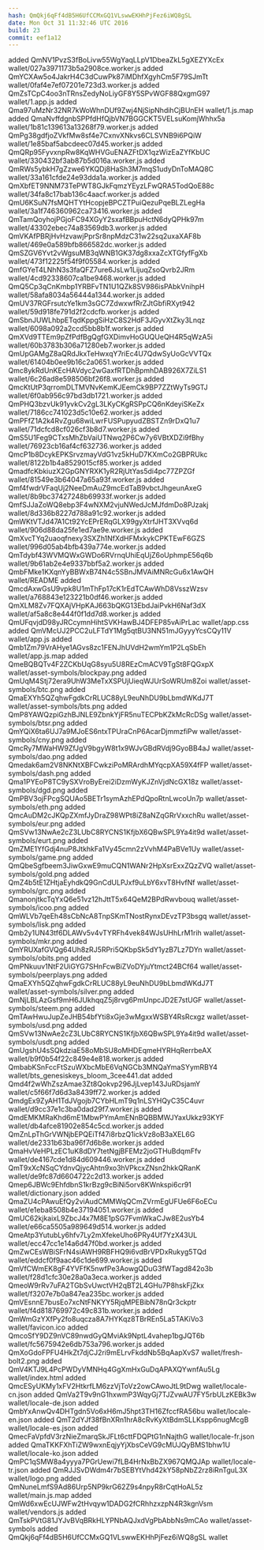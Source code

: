 ```yaml
---
hash: QmQkj6qFf4dB5H6UfCCMxGQ1VLswwEKHhPjFez6iWQ8gSL
date: Mon Oct 31 11:32:46 UTC 2016
build: 23
commit: eef1a12
---
```


added QmNV1PvzS3fBoLivw55WgYaqLLpV1DbeaZkL5gXEZYXcEx wallet/027a3971173b5a2908ce.worker.js
added QmYCXAw5o4JakrH4C3dCuwPk87iMDhfXgyhCm5F79SJmTt wallet/0faf4e7ef07201e723d3.worker.js
added QmZsTCpC4oo3nTRnsZedyNoLiyGF8Y5SPvWGF88QxgmG97 wallet/1.app.js
added Qma97uMzNr32NR7kWoWhnDUf9Zwj4NjSipNhdihCjBUnEH wallet/1.js.map
added QmaNvffdgnbSPPfdHfQjbVN7BGGCKT5VELsuKomjWhhx5a wallet/1b81c139613a13268f79.worker.js
added QmPg38gdfjoZVkfMw8sf4e7CxnvXNkvs6CLSVNB9i6PQiW wallet/1e85baf5abcdeec07d45.worker.js
added QmQRp95FyvxnpRw8KqWHVGuENAZFtDX1qzWizEaZYfKbUC wallet/330432bf3ab87b5d016a.worker.js
added QmRWs5ybkH7gZzwe6YKQDj8HaSh3M7mqS1udyDnToMAQ8C wallet/33a161cfde24e93dda1a.worker.js
added QmXbfET9NNM73TePWT8GJkFqmzYEyzLFwQRA5TodQoE88c wallet/34fa8c17bab136c4aacf.worker.js
added QmU6KSuN7fsMQHTYtHcopjeBPCZTPuiQezuPqeBLZLegHa wallet/3a1f746360962ca73416.worker.js
added QmTamQoyhojPGjoFC94XGyY2sxafBBpuHctN6dyQPHk97m wallet/43302ebec74a83569db3.worker.js
added QmVKAfPBRjHvHzvawjPprSr8npMdzC31w22sq2uxaXAF8b wallet/469e0a589bfb866582dc.worker.js
added QmSZGV6Yvt2vWgsuMB3qWNB1GK37dg8xxaZcXTGfyfFgXb wallet/473f12225f54f9f05584.worker.js
added QmfGYeT4LNhN3s3faQFZ7ure6JsLw1LijuqZsoQvrb2JRm wallet/4cd92338607ca1be9468.worker.js
added QmQ5Cp3qCnKmbp1YRBFvTN1U1QZk8SV986isPAbkVnihpH wallet/58afa8034a56444a1344.worker.js
added QmUV37RGFrsutcYe1km3sGC7ZdwxwfRrZJtGbfiRXyt942 wallet/59d918fe791d2f2cdcfb.worker.js
added QmSbnJUWLhbpETqdKppgSiHzC8S2HdF3JGyvXtZky3Lnqz wallet/6098a092a2ccd5bb8b1f.worker.js
added QmXVd9TTEm9pZfPdfBgQgfGXDimvHoGUQUeQH4R5qWzA5i wallet/60b3783b306a71280eb7.worker.js
added QmUpGAMgZ8aQRdJkxTeHwxqY7riEc4U7QdwSyUoGcVVTQx wallet/61404b0ee9b16c2a0651.worker.js
added Qmc8ykRdUnKEcHAVdyc2wGaxfRTDhBpmhDAB926X7ZiLS1 wallet/6c26ad8e598506bf26f8.worker.js
added QmcKtUtP3qrromDLTMVNvKemKJEemCk9BP7ZZtWyTs9GTJ wallet/6f0ab956c97bd3db1721.worker.js
added QmPHQ3bzvUk91yvkCv2gL3LKyCKgRSPpCQ6nKdeyiSKeZx wallet/7186cc741023d5c10e62.worker.js
added QmPFfZ1A2k4RvZgu68wiLwrFUSPupyudZBSTZn9rDxQ1u7 wallet/71dcfcd8cf026cf3b8d7.worker.js
added QmS5U1Feg9CTxsMhZbVaiUTNwq2P6Cw7y6VBtXDZi9fBhy wallet/76923cb16af4cf632736.worker.js
added QmcP1b8DcykEPKSrvzmayVdG1vz5kHuD7KXmCo2GBPRUkc wallet/8122b1b4a8529015cf85.worker.js
added QmadfcKbkiuzX2GpGNYRXK1yR2RjUtYas5di4pc77ZPZGf wallet/81549e3b64047a65a93f.worker.js
added Qmf4fwdrVFaqUj2NeeDmAuZ9mcEdTaB9vbctJhgeunAxeG wallet/8b9bc37427248b69933f.worker.js
added QmfSJJaZoWQ8ebp3F4wNXM2vjuNWedJcMJfdmDo8PJzakj wallet/8d336b8227d788a91c92.worker.js
added QmWKtVTJd47A1Ct92YcEPrERqGLX99gyXtrfJHT3XVvq6d wallet/906d88da25fe1ed7ae9e.worker.js
added QmXvcTYq2uaoqfnexy3SXZh1NfXdHFMxkykCPKTEwF6GZS wallet/996d05ab4bfb439a774e.worker.js
added QmTdybf43WVMQWxGWDo6RVrnqUhiEqUjZ6oUphmpE56q6b wallet/9b61ab2e4e9337bbf5a2.worker.js
added QmbFMke1KXqnYyBBWxB74N4c5SBnJMVAiMNRcGu6x1AwQH wallet/README
added QmcdAxwGsU9vpk8U1mThFp17cK1rEdTCAwWhD8VsszWzsv wallet/a768843e123221b0df46.worker.js
added QmXLM8Zv7FQXAjVHpKAJ663bQKG13EbdJaiPvkH6Naf3dX wallet/af5a8c8e444f0f1dd7d8.worker.js
added QmUFqvjdD98yJRCcymnHihtSVKHawBJ4DFEP85vAiPrLac wallet/app.css
added QmVMcUJ2PCC2uLFTdY1Mg5qtBU3NN51mJGyyyYcsCQy11V wallet/app.js
added Qmb1Zm79VrAHye1AGvs8zc1FENJhUVdH2wmYm1P2LqSbEh wallet/app.js.map
added QmeBQBQTv4F2ZCKbUqG8syu5U8REzCmACV9TgSt8FQGxpX wallet/asset-symbols/blockpay.png
added QmUqM4Stj72era9UhW3MeTxXSPUjUieqWJUrSoWRUm8Zoi wallet/asset-symbols/btc.png
added QmaEXYh5QZqhwFgdkCrRLUC88yL9euNhDU9bLbmdWKdJ7T wallet/asset-symbols/bts.png
added QmP8YAWQzpiGzhBJNLE9ZbnkYjFR5nuTECPbKZkMcRcDSg wallet/asset-symbols/btsr.png
added QmYQiX6ta6UJ7a9MJoES6ntxTPUraCnP6AcarDjmmzfiPw wallet/asset-symbols/cny.png
added QmcRy7MWaHW9ZfJgV9bgyW8t1x9WJvGBdRVdj9GyoBB4aJ wallet/asset-symbols/dao.png
added Qmedak6am2V8NKNtXBFCwkziPoMRArdhMYqcpXA59X4fFP wallet/asset-symbols/dash.png
added Qma1PYEoP8TC9ySXVroByErei2iDzmWyKJZnVjdNcGX18z wallet/asset-symbols/dgd.png
added QmPBV3ojFPcgSQUAo5BETr1symAzhEPdQpoRtnLwcoUn7p wallet/asset-symbols/eth.png
added QmcAuDM2cJKQpZXmfJyDraZ98WPt8iZ8aNZqGRrVxxchRu wallet/asset-symbols/eur.png
added QmSVw13NwAe2cZ3LUbC8RYCNS1KfjbX6QBwSPL9Ya4it9d wallet/asset-symbols/eurt.png
added QmZME1YfGdj4nuP8JtkhkFa1Vy45cmn2zVvhM4PaBVe1Uy wallet/asset-symbols/game.png
added QmQbeSgfbeem3JiwGxwE9muCQN1WANr2HpXsrExxZQzZVQ wallet/asset-symbols/gold.png
added QmZ4b5tE1ZHtjaEyhdkQ9GnCdULPJxf9uLbY6xvT8HvfNf wallet/asset-symbols/grc.png
added QmanonjtkcTqYxQ6e51vz12hJttT5x64QeM2BPdRwvbouq wallet/asset-symbols/icoo.png
added QmWLVb7qeEh48sCbNcA8TnpSKmTNostRynxDEvzTP3bsgq wallet/asset-symbols/lisk.png
added Qmb2y1UN43tf6DLAWv5v4vTYRFh4vek84WJsUHhLrM1rih wallet/asset-symbols/mkr.png
added QmYRUXafGVQg64Uh8zRJ5RPri5QKbpSk5dY1yzB7Lz7DYn wallet/asset-symbols/obits.png
added QmPNkuuv1NtF2UiGYG7SHnFcwBiZVoDYjuYtmct24BCf64 wallet/asset-symbols/peerplays.png
added QmaEXYh5QZqhwFgdkCrRLUC88yL9euNhDU9bLbmdWKdJ7T wallet/asset-symbols/silver.png
added QmNjLBLAzGsf9mH6JUkhqqZ5j8rvg6PmUnpcJD2E7stUGF wallet/asset-symbols/steem.png
added QmTAwHwuJupZeJHB54bfYti8xGje3wMgxxWSBY4RsRcxgz wallet/asset-symbols/usd.png
added QmSVw13NwAe2cZ3LUbC8RYCNS1KfjbX6QBwSPL9Ya4it9d wallet/asset-symbols/usdt.png
added QmUgshU4sSQkdziaE58oMbSU8oMHDEqmeHYRHqRerrbeAX wallet/b9f0b54f22c849e4e818.worker.js
added QmbabKSnFccFtSzuWXbcMbE6VqNGCb3MNQaYmaSYymRBY4 wallet/bts_genesiskeys_bloom_3cee441.dat
added Qmd4f2wWhZszAmae3Zt8Qokvp296JjLvep143JuRDsjamY wallet/c5f66f7d6d3a8439ff72.worker.js
added QmdgEx9ZyAH1TdJVgojb7CYbHLmT9q1nLSYHQyC35C4uvr wallet/d9cc37e1c3ba0dad29f7.worker.js
added QmdEMKMRaKhd6mE1MbwPYmAmENnBQBBMWJYaxUkkz93KYF wallet/db4afce81902e854c5cd.worker.js
added QmZnLpThGrVWNjbEPQEiTf47i8rbzQ1ickVz8oB3aXEL6G wallet/de2331b63ba96f7d6b8e.worker.js
added QmaHvVeHPLzEC1uK8dDY7tetNgjBFEMz2joGTHuBdqmFfv wallet/de4167cde1d84d609446.worker.js
added QmT9xXcNSqCYdnvQjycAhtn9xo3hVPkcxZNsn2hkkQRanK wallet/de9fc87d6604722c2d13.worker.js
added Qmep6JBWc9EhfdbnS1krBzg9cBiNi5orv8KWnkspi6cr91 wallet/dictionary.json
added QmaZU4cPAwuEfQy2viAudCMMWqQCmZVrmEgUFUe6F6oECu wallet/e1eba8508b4e37194051.worker.js
added QmUC62kjkaixL9ZbcJ4x7M8E1pSG7FvmWkaCJw8E2usYb4 wallet/e66ca5505a989649d514.worker.js
added QmeAtp3YutubLy6hfv7Ly2mXfekeUho6PRy4Uf7YzX43UL wallet/ecc47cc1e14a6d47f0bd.worker.js
added QmZwCEsWBiSFrN4siAWH9RBFHQ9i6vdBrVPDxRukyg5TQd wallet/eddcf0f9aac46c1de699.worker.js
added QmVfCWmEK8gF4YVFfK5nwfPe3AowgQDuG3fWTagd842o3b wallet/f28d1cfc30e28a0a3eca.worker.js
added QmeoW9rRv7uFA2TGbSvUwctVH2qBT2L4GHu7P8hskFjZkx wallet/f3207e7b0a847ea235bc.worker.js
added QmVEsnnE7busEo7xcNtFNKYY5RjqMPEBibN78nQr3ckptr wallet/f4d818769972c49c831b.worker.js
added QmWmGzYXfPy2fo8uqcza8A7HYKqz8TBrREn5La5TAKiVo3 wallet/favicon.ico
added QmcoSfY9DZ9nVC89nwdGyQMviAk9NptL4vahep1bgJQT6b wallet/fc5675942e6db753a796.worker.js
added QmXoGdoFPFU4HkZt7djCJ2ri9mELrvFkddNb5BqAapXvS7 wallet/fresh-bolt2.png
added QmV4KTJ9L4PcPWDyVMNHq4GgXmHxGuDqAPAXQYwnfAu5Lg wallet/index.html
added QmcESyUKMy1xFV2HtkrfLM6zzVjToVz2owCAwoJtL9tDwg wallet/locale-cn.json
added QmVa2T9v9nG1hxwmP3WqyGj7TJZvwAU7FY5rbULzKEBk3w wallet/locale-de.json
added QmbYxAnwQv4DHTgdn5Vo6xH6mJ5hpt3TH16ZfccfRA56bu wallet/locale-en.json
added QmT2dYJf38fBnXRn1hrA8cRvKyXtBdmSLLKspp6nugMcgB wallet/locale-es.json
added QmecFaVpfdV3rzNieZmarqSkJFLt6cttFDQPtG1nNajthG wallet/locale-fr.json
added QmaTKKFXhTiZW9wxnEqjyYjXbsCeVG9cMUJQyBMS1bhw1U wallet/locale-ko.json
added QmPC1qSMW8a4yyya7PGrUewi7fLB4HrNxBbZX967QMQJAp wallet/locale-tr.json
added QmRJJSvDWdm4r7bSEBYtVhd42kY58pNbZ2rz8iRnTguL3X wallet/logo.png
added QmNuneLmfS9Ad86Urp5NP9krG62Z9s4npyR8rCqtHoAL5z wallet/main.js.map
added QmWd6xwEcUJWFw2tHvqyw1DADG2fCRhhzxzpN4R3kgnVsm wallet/vendors.js
added QmTskPVtG81JYJvBVqBRkHLYPNbAQJxdVgPbAbbNs9mCAo wallet/asset-symbols
added QmQkj6qFf4dB5H6UfCCMxGQ1VLswwEKHhPjFez6iWQ8gSL wallet
